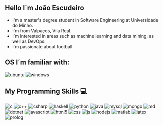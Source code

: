## Hello I´m João Escudeiro 

- I'm a master's degree student in Software Engineering at Universidade do Minho.
- I´m from Valpaços, Vila Real.
- I´m interested in areas such as machine learning and data mining, as well as DevOps.
- I´m passionate about football.

## OS I´m familiar with:
<div style="display: inline_block">
  <img align="center" alt="ubuntu" src="https://img.shields.io/badge/Ubuntu-E95420?style=for-the-badge&logo=ubuntu&logoColor=white"/>
  <img align="center" alt="windows" src="https://img.shields.io/badge/Windows-0078D6?style=for-the-badge&logo=windows&logoColor=white"/>
</div>


 ##  My Programming Skills 💻
<div style="display: inline_block">
   <img align="center" alt="c" src="https://img.shields.io/badge/C-00599C?style=for-the-badge&logo=c&logoColor=white" />
  <img align="center" alt="c++" src="https://img.shields.io/badge/C%2B%2B-00599C?style=for-the-badge&logo=c%2B%2B&logoColor=white" />
  <img align="center" alt="csharp" src="https://img.shields.io/badge/C%23-239120?style=for-the-badge&logo=c-sharp&logoColor=white" />
 <img align="center" alt="haskell" src="https://img.shields.io/badge/Haskell-5D4F85?style=for-the-badge&logo=haskell&logoColor=white" />
  <img align="center" alt="python" src="https://img.shields.io/badge/Python-3776AB?style=for-the-badge&logo=python&logoColor=white" />
  <img align="center" alt="java" src="https://img.shields.io/badge/Java-ED8B00?style=for-the-badge&logo=openjdk&logoColor=white" />
     <img align="center" alt="mysql" src="https://img.shields.io/badge/MySQL-00000F?style=for-the-badge&logo=mysql&logoColor=white" />
   <img align="center" alt="mongo" src="https://img.shields.io/badge/MongoDB-4EA94B?style=for-the-badge&logo=mongodb&logoColor=white" />
  <img align="center" alt="md" src="https://img.shields.io/badge/Markdown-000000?style=for-the-badge&logo=markdown&logoColor=white" />
  <img align="center" alt="dotnet" src="https://img.shields.io/badge/.NET-5C2D91?style=for-the-badge&logo=.net&logoColor=white" />
  <img align="center" alt="javascript" src="https://img.shields.io/badge/JavaScript-F7DF1E?style=for-the-badge&logo=javascript&logoColor=black" />
  <img align="center" alt="html5" src="https://img.shields.io/badge/HTML5-E34F26?style=for-the-badge&logo=html5&logoColor=white" />
  <img align="center" alt="css" src="https://img.shields.io/badge/CSS3-1572B6?style=for-the-badge&logo=css3&logoColor=white" />
  <img align="center" alt="js" src="https://img.shields.io/badge/JavaScript-F7DF1E?style=for-the-badge&logo=javascript&logoColor=black" />
  <img align="center" alt="nodejs" src="https://img.shields.io/badge/Node.js-43853D?style=for-the-badge&logo=node.js&logoColor=white" />
<img align="center" alt="matlab" src="" />
  <img align="center" alt="latex" src="https://img.shields.io/badge/LaTeX-008080?style=for-the-badge&logo=latex&logoColor=white" />
<img align="center" alt="prolog" src="https://img.shields.io/badge/Prolog-FFD700?style=for-the-badge&logo=swi-prolog&logoColor=black" />


</div><br/>






